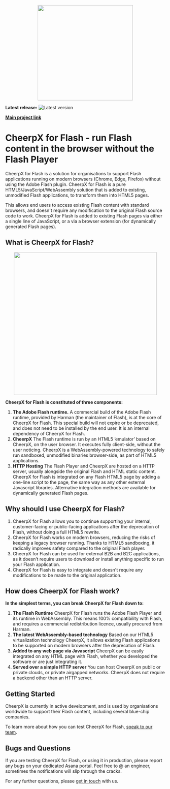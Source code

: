 <p align="center"><img src="https://leaningtech.com/wp-content/uploads/2021/02/cheerpx_logo_whitebg-300x77.png" width="300"></p>

**Latest release:** ![Latest version](https://img.shields.io/badge/2021--04--24-v23-green)

[**Main project link**](https://leaningtech.com/cheerpx-for-flash)

# CheerpX for Flash - run Flash content in the browser without the Flash Player

CheerpX for Flash is a solution for organisations to support Flash applications running on modern browsers (Chrome, Edge, Firefox) without using the Adobe Flash plugin. CheerpX for Flash is a pure HTML5/JavaScript/WebAssembly solution that is added to existing, unmodified Flash applications, to transform them into HTML5 pages.

This allows end users to access existing Flash content with standard browsers, and doesn't require any modification to the original Flash source code to work. CheerpX for Flash is added to existing Flash pages via either a single line of JavaScript, or a via a browser extension (for dynamically generated Flash pages).

## What is CheerpX for Flash?

<p align="center"><img src="https://leaningtech.com/wp-content/uploads/2021/02/treeFlash.gif" width="450"></p>

**CheerpX for Flash is constituted of three components:**

1. **The Adobe Flash runtime.** A commercial build of the Adobe Flash runtime, provided by Harman (the maintainer of Flash), is at the core of CheerpX for Flash. This special build will not expire or be deprecated, and does not need to be installed by the end user. It is an internal dependency of CheerpX for Flash.
2. **CheerpX** The Flash runtime is run by an HTML5 ’emulator’ based on CheerpX, on the user browser. It executes fully client-side, without the user noticing. CheerpX is a WebAssembly-powered technology to safely run sandboxed, unmodified binaries browser-side, as part of HTML5 applications.
3. **HTTP Hosting** The Flash Player and CheerpX are hosted on a HTTP server, usually alongside the original Flash and HTML static content. CheerpX for Flash is integrated on any Flash HTML5 page by adding a one-line script to the page, the same way as any other external Javascript libraries. Alternative integration methods are available for dynamically generated Flash pages.

## Why should I use CheerpX for Flash?

1. CheerpX for Flash allows you to continue supporting your internal, customer-facing or public-facing applications after the deprecation of Flash, without doing a full HTML5 rewrite.
2. CheerpX for Flash works on modern browsers, reducing the risks of keeping a legacy browser running. Thanks to HTML5 sandboxing, it radically improves safety compared to the original Flash player.
3. CheerpX for Flash can be used for external B2B and B2C applications, as it doesn’t require users to download or install anything specific to run your Flash application.
4. CheerpX for Flash is easy to integrate and doesn't require any modifications to be made to the original application.

## How does CheerpX for Flash work?

**In the simplest terms, you can break CheerpX for Flash down to:**

1. **The Flash Runtime** CheerpX for Flash runs the Adobe Flash Player and its runtime in WebAssembly. This means 100% compatibility with Flash, and requires a commercial redistribution licence, usually procured from Harman.
2. **The latest WebAssembly-based technology** Based on our HTML5 virtualization technology CheerpX, it allows existing Flash applications to be supported on modern browsers after the deprecation of Flash.
3. **Added to any web page via Javascript** CheerpX can be easily integrated on any HTML page with Flash, whether you developed the software or are just integrating it.
4. **Served over a simple HTTP server** You can host CheerpX on public or private clouds, or private airgapped networks. CheerpX does not require a backend other than an HTTP server.

## Getting Started

CheerpX is currently in active development, and is used by organisations worldwide to support their Flash content, including several blue-chip companies. 

To learn more about how you can test CheerpX for Flash, [speak to our team](https://leaningtech.com/contact-us/?subject=CheerpX%20for%20Flash%20information%20request#mailus).

## Bugs and Questions

If you are testing CheerpX for Flash, or using it in production, please report any bugs on your dedicated Asana portal. Feel free to @ an engineer, sometimes the notifications will slip through the cracks.

For any further questions, please [get in touch](https://leaningtech.com/contact-us/?subject=CheerpX%20for%20Flash%20information%20request#mailus) with us.
